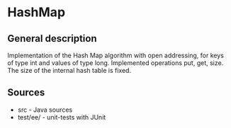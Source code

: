 # HashMap

## General description

Implementation of the Hash Map algorithm with open addressing, for keys of type int and values of type long. Implemented operations put, get, size. The size of the internal hash table is fixed.

## Sources

* src - Java sources
* test/ee/ - unit-tests with JUnit
